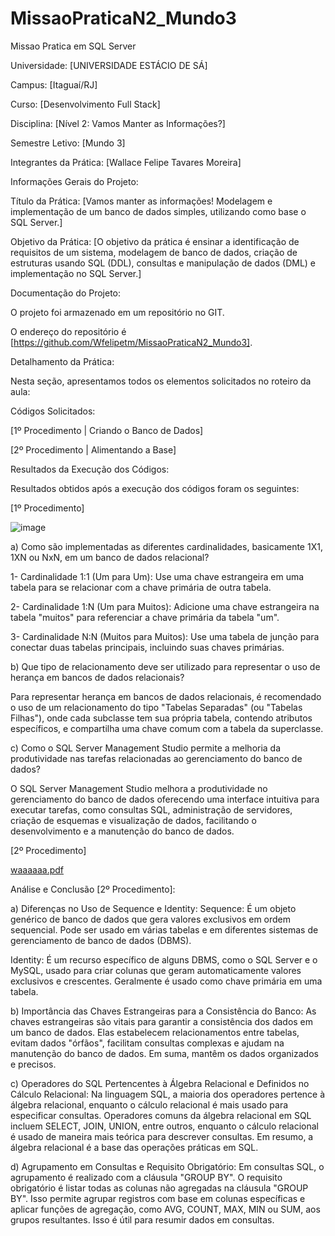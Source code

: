 # MissaoPraticaN2_Mundo3
 Missao Pratica em SQL Server







Universidade: [UNIVERSIDADE ESTÁCIO DE SÁ]

Campus: [Itaguaí/RJ]

Curso: [Desenvolvimento Full Stack]

Disciplina: [Nível 2: Vamos Manter as Informações?]

Semestre Letivo: [Mundo 3]

Integrantes da Prática: [Wallace Felipe Tavares Moreira]

Informações Gerais do Projeto:

Título da Prática: [Vamos manter as informações! Modelagem e implementação de um banco de dados simples, utilizando como base o SQL Server.]

Objetivo da Prática: [O objetivo da prática é ensinar a identificação de requisitos de um sistema, modelagem de banco de dados, criação de estruturas usando SQL (DDL), consultas e manipulação de dados (DML) e implementação no SQL Server.]

Documentação do Projeto:

O projeto foi armazenado em um repositório no GIT. 

O endereço do repositório é [https://github.com/Wfelipetm/MissaoPraticaN2_Mundo3].

Detalhamento da Prática:

Nesta seção, apresentamos todos os elementos solicitados no roteiro da aula:

Códigos Solicitados:

[1º Procedimento | Criando o Banco de Dados]

[2º Procedimento | Alimentando a Base]

Resultados da Execução dos Códigos:

Resultados obtidos após a execução dos códigos foram os seguintes:

[1º Procedimento]

![image](https://github.com/Wfelipetm/MissaoPraticaN2_Mundo3/assets/108297008/f3654277-bc65-41b8-91ec-3bf041c53a39)

a) Como são implementadas as diferentes cardinalidades, basicamente 1X1, 1XN ou NxN, em um banco de dados relacional?

1- Cardinalidade 1:1 (Um para Um): Use uma chave estrangeira em uma tabela para se relacionar com a chave primária de outra tabela.

2- Cardinalidade 1:N (Um para Muitos): Adicione uma chave estrangeira na tabela "muitos" para referenciar a chave primária da tabela "um".

3- Cardinalidade N:N (Muitos para Muitos): Use uma tabela de junção para conectar duas tabelas principais, incluindo suas chaves primárias.



b) Que tipo de relacionamento deve ser utilizado para representar o uso de herança em bancos de dados relacionais?
  
Para representar herança em bancos de dados relacionais, é recomendado o uso de um relacionamento do tipo "Tabelas Separadas" (ou "Tabelas Filhas"), onde cada subclasse tem sua própria tabela, contendo atributos específicos, e compartilha uma chave comum com a tabela da superclasse.


c) Como o SQL Server Management Studio permite a melhoria da produtividade nas tarefas relacionadas ao gerenciamento do banco de dados?

O SQL Server Management Studio melhora a produtividade no gerenciamento do banco de dados oferecendo uma interface intuitiva para executar tarefas, como consultas SQL, administração de servidores, criação de esquemas e visualização de dados, facilitando o desenvolvimento e a manutenção do banco de dados.




[2º Procedimento]

[waaaaaa.pdf](https://github.com/Wfelipetm/MissaoPraticaN2_Mundo3/files/12526484/waaaaaa.pdf)

Análise e Conclusão [2º Procedimento]:

a) Diferenças no Uso de Sequence e Identity:
Sequence: É um objeto genérico de banco de dados que gera valores exclusivos em ordem sequencial. Pode ser usado em várias tabelas e em diferentes sistemas de gerenciamento de banco de dados (DBMS).

Identity: É um recurso específico de alguns DBMS, como o SQL Server e o MySQL, usado para criar colunas que geram automaticamente valores exclusivos e crescentes. Geralmente é usado como chave primária em uma tabela.


b) Importância das Chaves Estrangeiras para a Consistência do Banco:
As chaves estrangeiras são vitais para garantir a consistência dos dados em um banco de dados. Elas estabelecem relacionamentos entre tabelas, evitam dados "órfãos", facilitam consultas complexas e ajudam na manutenção do banco de dados. Em suma, mantêm os dados organizados e precisos.



c) Operadores do SQL Pertencentes à Álgebra Relacional e Definidos no Cálculo Relacional:
Na linguagem SQL, a maioria dos operadores pertence à álgebra relacional, enquanto o cálculo relacional é mais usado para especificar consultas. Operadores comuns da álgebra relacional em SQL incluem SELECT, JOIN, UNION, entre outros, enquanto o cálculo relacional é usado de maneira mais teórica para descrever consultas. Em resumo, a álgebra relacional é a base das operações práticas em SQL.





d) Agrupamento em Consultas e Requisito Obrigatório:
Em consultas SQL, o agrupamento é realizado com a cláusula "GROUP BY". O requisito obrigatório é listar todas as colunas não agregadas na cláusula "GROUP BY". Isso permite agrupar registros com base em colunas específicas e aplicar funções de agregação, como AVG, COUNT, MAX, MIN ou SUM, aos grupos resultantes. Isso é útil para resumir dados em consultas.






